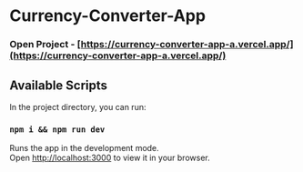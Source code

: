 # Currency-Converter-App

### Open Project - [https://currency-converter-app-a.vercel.app/](https://currency-converter-app-a.vercel.app/)

## Available Scripts

In the project directory, you can run:

### `npm i && npm run dev`

Runs the app in the development mode.\
Open [http://localhost:3000](http://localhost:3000) to view it in your browser.
